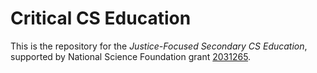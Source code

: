 # Critical CS Education

This is the repository for the _Justice-Focused Secondary CS Education_, supported by National Science 
Foundation grant [2031265](https://www.nsf.gov/awardsearch/showAward?AWD_ID=2031265).